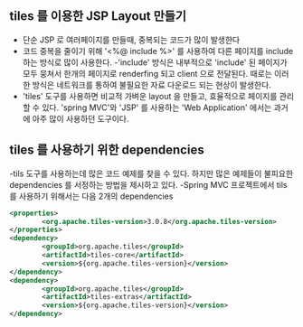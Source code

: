 ## tiles 를 이용한 JSP Layout 만들기
- 단순 JSP 로 여러페이지를 만들때, 중복되는 코드가 많이 발생한다
- 코드 중복을 줄이기 위해 '<%@ include %>' 를 사용하여 다른 페이지를 include 하는
방식로 많이 사용한다.
-'include' 방식은 내부적으로 'include' 된 페이지가 모두 뭉쳐서 한개의 페이지로
renderfing 되고 client 으로 전달된다. 때로는 이러한 방식은 네트워크를 통하여
불필요한 자료 다운로드 되는 현상이 발생한다.
- 'tiles' 도구를 사용하면 비교적 가벼운 layout 을 만들고, 효율적으로 페이지를
관리할 수 있다. 'spring MVC'와 'JSP' 를 사용하는 'Web Application' 에서는
과거에 아주 많이 사용하던 도구이다.

## tiles 를 사용하기 위한 dependencies
-tils 도구를 사용하는데 많은 코드 예제를 찾을 수 있다. 하지만 많은 예제들이
불피요한 dependencies 를 서정하는 방법을 제시하고 있다.
-Spring MVC 프로젝트에서 tils 를 사용하기 위해서는 다음 2개의 dependencies

```xml
<properties>
        <org.apache.tiles-version>3.0.8</org.apache.tiles-version>
</properties>
<dependency>
		<groupId>org.apache.tiles</groupId>
		<artifactId>tiles-core</artifactId>
		<version>${org.apache.tiles-version}</version>
</dependency>
<dependency>
		<groupId>org.apache.tiles</groupId>
		<artifactId>tiles-extras</artifactId>
		<version>${org.apache.tiles-version}</version>
</dependency>
```